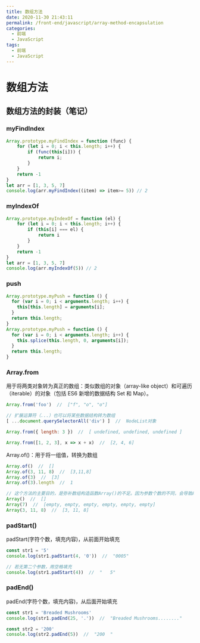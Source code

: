 ```yaml
---
title: 数组方法
date: 2020-11-30 21:43:11
permalink: /front-end/javascript/array-method-encapsulation
categories:
  - 前端
  - JavaScript
tags:
  - 前端
  - JavaScript
---
```

# 数组方法
## 数组方法的封装（笔记）

### myFindIndex

```js
Array.prototype.myFindIndex = function (func) {
    for (let i = 0; i < this.length; i++) {
        if (func(this[i])) {
            return i;
        }
    }
    return -1
}
let arr = [1, 3, 5, 7]
console.log(arr.myFindIndex((item) => item>= 5)) // 2
```

### myIndexOf

```js
Array.prototype.myIndexOf = function (el) {
    for (let i = 0; i < this.length; i++) {
        if (this[i] === el) {
            return i
        }
    }
    return -1
}
let arr = [1, 3, 5, 7]
console.log(arr.myIndexOf(5)) // 2
```

### push

```js
Array.prototype.myPush = function () {
  for (var i = 0; i < arguments.length; i++) {
    this[this.length] = arguments[i];
  }
  return this.length;
}
Array.prototype.myPush = function () {
  for (var i = 0; i < arguments.length; i++) {
    this.splice(this.length, 0, arguments[i]);
  }
  return this.length;
}
```

### Array.from
用于将两类对象转为真正的数组：类似数组的对象（array-like object）和可遍历（iterable）的对象（包括 ES6 新增的数据结构 Set 和 Map）。
```js
Array.from('foo')  //  ["f", "o", "o"]

// 扩展运算符（...）也可以将某些数据结构转为数组
[ ...document.querySelectorAll('div') ]  //  NodeList对象

Array.from({ length: 3 })  //  [ undefined, undefined, undefined ]

Array.from([1, 2, 3], x => x + x)  //  [2, 4, 6]
```
Array.of()：用于将一组值，转换为数组
```js
Array.of()  //  []
Array.of(3, 11, 8)  //  [3,11,8]
Array.of(3)  //  [3]
Array.of(3).length  //  1

// 这个方法的主要目的，是弥补数组构造函数Array()的不足。因为参数个数的不同，会导致Array()的行为有差异。
Array()  //  []
Array(7)  //  [empty, empty, empty, empty, empty, empty]
Array(3, 11, 8)  //  [3, 11, 8]
```
### padStart()
padStart(字符个数，填充内容)，从前面开始填充
```js
const str1 = '5'
console.log(str1.padStart(4, '0'))  //  "0005"

// 若无第二个参数，用空格填充
console.log(str1.padStart(4))  //  "   5"
```

### padEnd()
padEnd(字符个数，填充内容)，从后面开始填充
```js
const str1 = 'Breaded Mushrooms'
console.log(str1.padEnd(25, '.'))  //  "Breaded Mushrooms........"

const str2 = '200'
console.log(str2.padEnd(5))  //  "200  "
```
